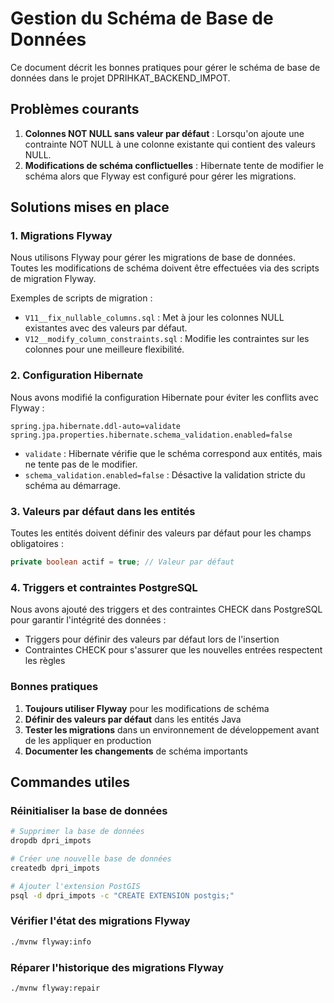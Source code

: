 # Gestion du Schéma de Base de Données

Ce document décrit les bonnes pratiques pour gérer le schéma de base de données dans le projet DPRIHKAT_BACKEND_IMPOT.

## Problèmes courants

1. **Colonnes NOT NULL sans valeur par défaut** : Lorsqu'on ajoute une contrainte NOT NULL à une colonne existante qui contient des valeurs NULL.
2. **Modifications de schéma conflictuelles** : Hibernate tente de modifier le schéma alors que Flyway est configuré pour gérer les migrations.

## Solutions mises en place

### 1. Migrations Flyway

Nous utilisons Flyway pour gérer les migrations de base de données. Toutes les modifications de schéma doivent être effectuées via des scripts de migration Flyway.

Exemples de scripts de migration :
- `V11__fix_nullable_columns.sql` : Met à jour les colonnes NULL existantes avec des valeurs par défaut.
- `V12__modify_column_constraints.sql` : Modifie les contraintes sur les colonnes pour une meilleure flexibilité.

### 2. Configuration Hibernate

Nous avons modifié la configuration Hibernate pour éviter les conflits avec Flyway :

```properties
spring.jpa.hibernate.ddl-auto=validate
spring.jpa.properties.hibernate.schema_validation.enabled=false
```

- `validate` : Hibernate vérifie que le schéma correspond aux entités, mais ne tente pas de le modifier.
- `schema_validation.enabled=false` : Désactive la validation stricte du schéma au démarrage.

### 3. Valeurs par défaut dans les entités

Toutes les entités doivent définir des valeurs par défaut pour les champs obligatoires :

```java
private boolean actif = true; // Valeur par défaut
```

### 4. Triggers et contraintes PostgreSQL

Nous avons ajouté des triggers et des contraintes CHECK dans PostgreSQL pour garantir l'intégrité des données :

- Triggers pour définir des valeurs par défaut lors de l'insertion
- Contraintes CHECK pour s'assurer que les nouvelles entrées respectent les règles

### Bonnes pratiques

1. **Toujours utiliser Flyway** pour les modifications de schéma
2. **Définir des valeurs par défaut** dans les entités Java
3. **Tester les migrations** dans un environnement de développement avant de les appliquer en production
4. **Documenter les changements** de schéma importants

## Commandes utiles

### Réinitialiser la base de données

```bash
# Supprimer la base de données
dropdb dpri_impots

# Créer une nouvelle base de données
createdb dpri_impots

# Ajouter l'extension PostGIS
psql -d dpri_impots -c "CREATE EXTENSION postgis;"
```

### Vérifier l'état des migrations Flyway

```bash
./mvnw flyway:info
```

### Réparer l'historique des migrations Flyway

```bash
./mvnw flyway:repair
```
